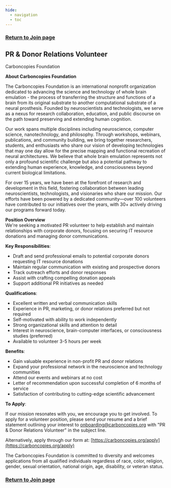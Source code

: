 ```yaml
---
hide:
  - navigation
  - toc
---
```

<!-- hiding "Index" -->
<style>
.md-typeset h1, .md-content__button {
  display: none;
}
</style>

### [Return to Join page](/Join)

## PR & Donor Relations Volunteer
Carboncopies Foundation

**About Carboncopies Foundation**

The Carboncopies Foundation is an international nonprofit organization dedicated to advancing the science and technology of whole brain emulation \- the process of transferring the structure and functions of a brain from its original substrate to another computational substrate of a neural prosthesis. Founded by neuroscientists and technologists, we serve as a nexus for research collaboration, education, and public discourse on the path toward preserving and extending human cognition.

Our work spans multiple disciplines including neuroscience, computer science, nanotechnology, and philosophy. Through workshops, webinars, publications, and community building, we bring together researchers, students, and enthusiasts who share our vision of developing technologies that may one day allow for the precise mapping and functional recreation of neural architectures. We believe that whole brain emulation represents not only a profound scientific challenge but also a potential pathway to extending human experience, knowledge, and consciousness beyond current biological limitations.

For over 15 years, we have been at the forefront of research and development in this field, fostering collaboration between leading neuroscientists, technologists, and visionaries who share our mission. Our efforts have been powered by a dedicated community—over 100 volunteers have contributed to our initiatives over the years, with 30+ actively driving our programs forward today.

**Position Overview**  
We're seeking a motivated PR volunteer to help establish and maintain relationships with corporate donors, focusing on securing IT resource donations and managing donor communications.

**Key Responsibilities**:

* Draft and send professional emails to potential corporate donors requesting IT resource donations  
* Maintain regular communication with existing and prospective donors  
* Track outreach efforts and donor responses  
* Assist with crafting compelling donation appeals  
* Support additional PR initiatives as needed

**Qualifications**:

* Excellent written and verbal communication skills  
* Experience in PR, marketing, or donor relations preferred but not required  
* Self-motivated with ability to work independently  
* Strong organizational skills and attention to detail  
* Interest in neuroscience, brain-computer interfaces, or consciousness studies (preferred)  
* Available to volunteer 3-5 hours per week

**Benefits**:

* Gain valuable experience in non-profit PR and donor relations  
* Expand your professional network in the neuroscience and technology communities  
* Attend our events and webinars at no cost  
* Letter of recommendation upon successful completion of 6 months of service  
* Satisfaction of contributing to cutting-edge scientific advancement

**To Apply**:

If our mission resonates with you, we encourage you to get involved. To apply for a volunteer position, please send your resume and a brief statement outlining your interest to onboarding@carboncopies.org with "PR & Donor Relations Volunteer" in the subject line.

Alternatively, apply through our form at: [https://carboncopies.org/apply](https://carboncopies.org/apply)

The Carboncopies Foundation is committed to diversity and welcomes applications from all qualified individuals regardless of race, color, religion, gender, sexual orientation, national origin, age, disability, or veteran status.

### [Return to Join page](/Join)